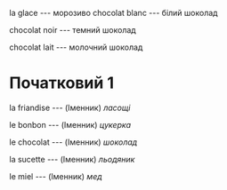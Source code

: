 la glace --- морозиво
chocolat blanc --- білий шоколад



chocolat noir --- темний шоколад



chocolat lait --- молочний шоколад



# Початковий 1
la friandise --- (Іменник)
*ласощі*



le bonbon --- (Іменник)
*цукерка*



le chocolat --- (Іменник)
*шоколад*



la sucette --- (Іменник)
*льодяник*



le miel --- (Іменник)
*мед*